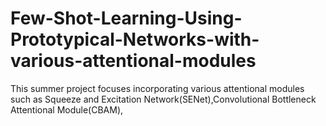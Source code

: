 # Few-Shot-Learning-Using-Prototypical-Networks-with-various-attentional-modules
This summer project focuses incorporating various attentional modules such as Squeeze and Excitation Network(SENet),Convolutional Bottleneck Attentional Module(CBAM),
